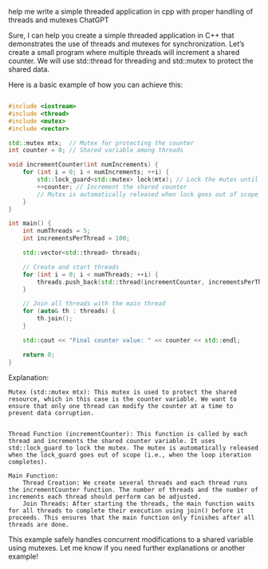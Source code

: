 help me write a simple threaded application in cpp with proper handling of threads and mutexes
ChatGPT

Sure, I can help you create a simple threaded application in C++ that demonstrates the use of threads and mutexes for synchronization. Let’s create a small program where multiple threads will increment a shared counter. We will use std::thread for threading and std::mutex to protect the shared data.

Here is a basic example of how you can achieve this:

```cpp

#include <iostream>
#include <thread>
#include <mutex>
#include <vector>

std::mutex mtx;  // Mutex for protecting the counter
int counter = 0; // Shared variable among threads

void incrementCounter(int numIncrements) {
    for (int i = 0; i < numIncrements; ++i) {
        std::lock_guard<std::mutex> lock(mtx); // Lock the mutex until the end of the scope
        ++counter; // Increment the shared counter
        // Mutex is automatically released when lock goes out of scope
    }
}

int main() {
    int numThreads = 5;
    int incrementsPerThread = 100;

    std::vector<std::thread> threads;

    // Create and start threads
    for (int i = 0; i < numThreads; ++i) {
        threads.push_back(std::thread(incrementCounter, incrementsPerThread));
    }

    // Join all threads with the main thread
    for (auto& th : threads) {
        th.join();
    }

    std::cout << "Final counter value: " << counter << std::endl;

    return 0;
}
```

Explanation:


    Mutex (std::mutex mtx): This mutex is used to protect the shared resource, which in this case is the counter variable. We want to ensure that only one thread can modify the counter at a time to prevent data corruption.


    Thread Function (incrementCounter): This function is called by each thread and increments the shared counter variable. It uses std::lock_guard to lock the mutex. The mutex is automatically released when the lock_guard goes out of scope (i.e., when the loop iteration completes).

    Main Function:
        Thread Creation: We create several threads and each thread runs the incrementCounter function. The number of threads and the number of increments each thread should perform can be adjusted.
        Join Threads: After starting the threads, the main function waits for all threads to complete their execution using join() before it proceeds. This ensures that the main function only finishes after all threads are done.

This example safely handles concurrent modifications to a shared variable using mutexes. Let me know if you need further explanations or another example!
